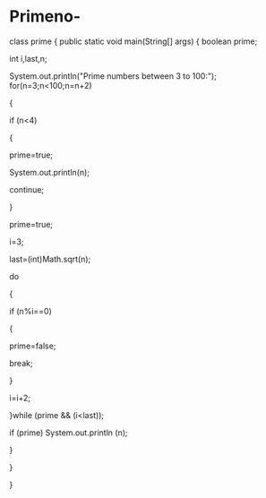 # Primeno-

class prime {
    public static void main(String[] args) {
boolean prime;

int i,last,n;

System.out.println("Prime numbers between 3 to 100:"); for(n=3;n<100;n=n+2) 

{

if (n<4)

{

prime=true;

System.out.println(n);

continue;

}

prime=true;

i=3;

last=(int)Math.sqrt(n);

do

{

if (n%i==0)

{

prime=false;

break;

}

i=i+2;

}while (prime && (i<last));

if (prime) System.out.println (n);

} 

}

}

    


